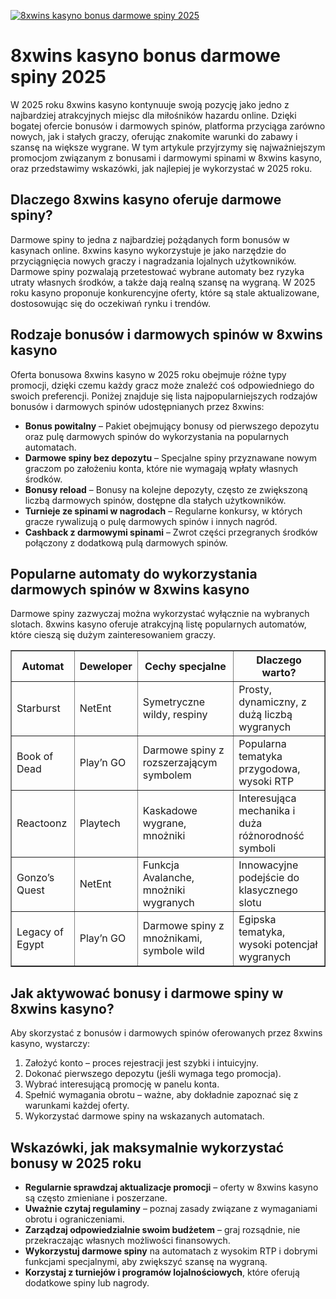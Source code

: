 [![8xwins kasyno bonus darmowe spiny 2025](https://123-caf.pages.dev/gitsignup.png)](https://vrmoo.ru/Bt82HjjY)

<h1>8xwins kasyno bonus darmowe spiny 2025</h1> <p>W 2025 roku 8xwins kasyno kontynuuje swoją pozycję jako jedno z najbardziej atrakcyjnych miejsc dla miłośników hazardu online. Dzięki bogatej ofercie bonusów i darmowych spinów, platforma przyciąga zarówno nowych, jak i stałych graczy, oferując znakomite warunki do zabawy i szansę na większe wygrane. W tym artykule przyjrzymy się najważniejszym promocjom związanym z bonusami i darmowymi spinami w 8xwins kasyno, oraz przedstawimy wskazówki, jak najlepiej je wykorzystać w 2025 roku.</p>  <h2>Dlaczego 8xwins kasyno oferuje darmowe spiny?</h2> <p>Darmowe spiny to jedna z najbardziej pożądanych form bonusów w kasynach online. 8xwins kasyno wykorzystuje je jako narzędzie do przyciągnięcia nowych graczy i nagradzania lojalnych użytkowników. Darmowe spiny pozwalają przetestować wybrane automaty bez ryzyka utraty własnych środków, a także dają realną szansę na wygraną. W 2025 roku kasyno proponuje konkurencyjne oferty, które są stale aktualizowane, dostosowując się do oczekiwań rynku i trendów.</p>  <h2>Rodzaje bonusów i darmowych spinów w 8xwins kasyno</h2> <p>Oferta bonusowa 8xwins kasyno w 2025 roku obejmuje różne typy promocji, dzięki czemu każdy gracz może znaleźć coś odpowiedniego do swoich preferencji. Poniżej znajduje się lista najpopularniejszych rodzajów bonusów i darmowych spinów udostępnianych przez 8xwins:</p>  <ul>   <li><strong>Bonus powitalny</strong> – Pakiet obejmujący bonusy od pierwszego depozytu oraz pulę darmowych spinów do wykorzystania na popularnych automatach.</li>   <li><strong>Darmowe spiny bez depozytu</strong> – Specjalne spiny przyznawane nowym graczom po założeniu konta, które nie wymagają wpłaty własnych środków.</li>   <li><strong>Bonusy reload</strong> – Bonusy na kolejne depozyty, często ze zwiększoną liczbą darmowych spinów, dostępne dla stałych użytkowników.</li>   <li><strong>Turnieje ze spinami w nagrodach</strong> – Regularne konkursy, w których gracze rywalizują o pulę darmowych spinów i innych nagród.</li>   <li><strong>Cashback z darmowymi spinami</strong> – Zwrot części przegranych środków połączony z dodatkową pulą darmowych spinów.</li> </ul>  <h2>Popularne automaty do wykorzystania darmowych spinów w 8xwins kasyno</h2> <p>Darmowe spiny zazwyczaj można wykorzystać wyłącznie na wybranych slotach. 8xwins kasyno oferuje atrakcyjną listę popularnych automatów, które cieszą się dużym zainteresowaniem graczy.</p>  <table border="1" cellpadding="6" cellspacing="0">   <thead>     <tr>       <th>Automat</th>       <th>Deweloper</th>       <th>Cechy specjalne</th>       <th>Dlaczego warto?</th>     </tr>   </thead>   <tbody>     <tr>       <td>Starburst</td>       <td>NetEnt</td>       <td>Symetryczne wildy, respiny</td>       <td>Prosty, dynamiczny, z dużą liczbą wygranych</td>     </tr>     <tr>       <td>Book of Dead</td>       <td>Play’n GO</td>       <td>Darmowe spiny z rozszerzającym symbolem</td>       <td>Popularna tematyka przygodowa, wysoki RTP</td>     </tr>     <tr>       <td>Reactoonz</td>       <td>Playtech</td>       <td>Kaskadowe wygrane, mnożniki</td>       <td>Interesująca mechanika i duża różnorodność symboli</td>     </tr>     <tr>       <td>Gonzo’s Quest</td>       <td>NetEnt</td>       <td>Funkcja Avalanche, mnożniki wygranych</td>       <td>Innowacyjne podejście do klasycznego slotu</td>     </tr>     <tr>       <td>Legacy of Egypt</td>       <td>Play’n GO</td>       <td>Darmowe spiny z mnożnikami, symbole wild</td>       <td>Egipska tematyka, wysoki potencjał wygranych</td>     </tr>   </tbody> </table>  <h2>Jak aktywować bonusy i darmowe spiny w 8xwins kasyno?</h2> <p>Aby skorzystać z bonusów i darmowych spinów oferowanych przez 8xwins kasyno, wystarczy:<br> <ol>   <li>Założyć konto – proces rejestracji jest szybki i intuicyjny.</li>   <li>Dokonać pierwszego depozytu (jeśli wymaga tego promocja).</li>   <li>Wybrać interesującą promocję w panelu konta.</li>   <li>Spełnić wymagania obrotu – ważne, aby dokładnie zapoznać się z warunkami każdej oferty.</li>   <li>Wykorzystać darmowe spiny na wskazanych automatach.</li> </ol> </p>  <h2>Wskazówki, jak maksymalnie wykorzystać bonusy w 2025 roku</h2> <ul>   <li><strong>Regularnie sprawdzaj aktualizacje promocji</strong> – oferty w 8xwins kasyno są często zmieniane i poszerzane.</li>   <li><strong>Uważnie czytaj regulaminy</strong> – poznaj zasady związane z wymaganiami obrotu i ograniczeniami.</li>   <li><strong>Zarządzaj odpowiedzialnie swoim budżetem</strong> – graj rozsądnie, nie przekraczając własnych możliwości finansowych.</li>   <li><strong>Wykorzystuj darmowe spiny</strong> na automatach z wysokim RTP i dobrymi funkcjami specjalnymi, aby zwiększyć szansę na wygraną.</li>   <li><strong>Korzystaj z turniejów i programów lojalnościowych</strong>, które oferują dodatkowe spiny lub nagrody.</li> </ul>